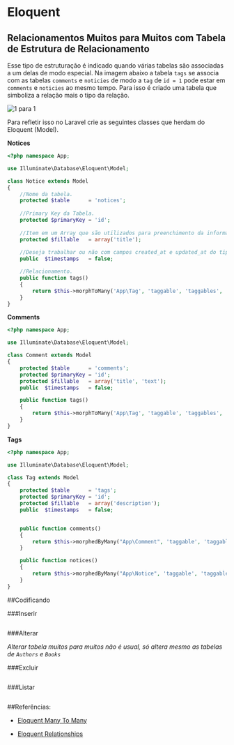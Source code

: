# Eloquent

## Relacionamentos Muitos para Muitos com Tabela de Estrutura de Relacionamento

Esse tipo de estruturação é indicado quando várias tabelas são associadas a um delas de modo especial. Na imagem abaixo a tabela `tags` se associa com as tabelas `comments` e `noticies` de modo a `tag` de `id = 1` pode estar em `comments` e `noticies` ao mesmo tempo. Para isso é criado uma tabela que simboliza a relação mais o tipo da relação.

![1 para 1](https://github.com/diasfulvio/howto/blob/master/images/N-M-Morph.png)

Para refletir isso no Laravel crie as seguintes classes que herdam do Eloquent (Model).

__Notices__

```PHP
<?php namespace App;

use Illuminate\Database\Eloquent\Model;

class Notice extends Model
{
    //Nome da tabela.
    protected $table      = 'notices';
    
    //Primary Key da Tabela.
    protected $primaryKey = 'id';
    
    //Item em um Array que são utilizados para preenchimento da informação.
    protected $fillable   = array('title');
    
    //Deseja trabalhar ou não com campos created_at e updated_at do tipo timestamp nessa tabela.
    public  $timestamps   = false;

    //Relacionamento.
    public function tags()
    {
        return $this->morphToMany('App\Tag', 'taggable', 'taggables', 'taggableid', 'tagid');
    }
}
```

__Comments__

```PHP
<?php namespace App;

use Illuminate\Database\Eloquent\Model;

class Comment extends Model
{
    protected $table      = 'comments';
    protected $primaryKey = 'id';
    protected $fillable   = array('title', 'text');
    public  $timestamps   = false;

    public function tags()
    {
        return $this->morphToMany('App\Tag', 'taggable', 'taggables', 'taggableid', 'tagid');
    }
}
```

__Tags__

```PHP
<?php namespace App;

use Illuminate\Database\Eloquent\Model;

class Tag extends Model
{
    protected $table      = 'tags';
    protected $primaryKey = 'id';
    protected $fillable   = array('description');
    public  $timestamps   = false;


    public function comments()
    {
        return $this->morphedByMany("App\Comment", 'taggable', 'taggables','tagid','taggableid');
    }

    public function notices()
    {
        return $this->morphedByMany("App\Notice", 'taggable', 'taggables','tagid','taggableid');
    }
}
```

##Codificando

###Inserir
```PHP

```
###Alterar

_Alterar tabela muitos para muitos não é usual, só altera mesmo as tabelas de `Authors` e `Books`_

###Excluir
```PHP

```

###Listar
```PHP

```


##Referências: 

- [Eloquent Many To Many](http://laravel.com/docs/5.0/eloquent#many-to-many)
    
- [Eloquent Relationships](http://laravel.com/docs/5.0/eloquent#relationships)

